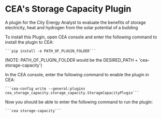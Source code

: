 # CEA's Storage Capacity Plugin

A plugin for the City Energy Analyst to evaluate the benefits of storage electricity, heat and hydrogen from the solar potential of a building

To install this Plugin, open CEA console and enter the following command to install the plugin to CEA:

    ```pip install -e PATH_OF_PLUGIN_FOLDER```

(NOTE: PATH_OF_PLUGIN_FOLDER would be the DESIRED_PATH + 'cea-storage-capacity')


In the CEA console, enter the following command to enable the plugin in CEA:

    ```cea-config write --general:plugins cea_storage_capacity.storage_capacity.StorageCapacityPlugin```

Now you should be able to enter the following command to run the plugin:

    ```cea storage-capacity```
